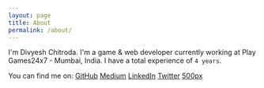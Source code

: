 ```yaml
---
layout: page
title: About
permalink: /about/
---
```


I'm Divyesh Chitroda. I'm a game & web developer currently working at Play Games24x7 - Mumbai, India. I have a total experience of `4 years`.

You can find me on:
[GitHub](https://github.com/div5yesh)
[Medium](https://medium.com/@div5yesh)
[LinkedIn](https://in.linkedin.com/in/div5yesh)
[Twitter](https://twitter.com/div5yesh)
[500px](https://500px.com/div5yesh)